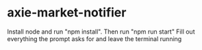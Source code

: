 # axie-market-notifier
Install node and run "npm install". Then run "npm run start"
Fill out everything the prompt asks for and leave the terminal running
